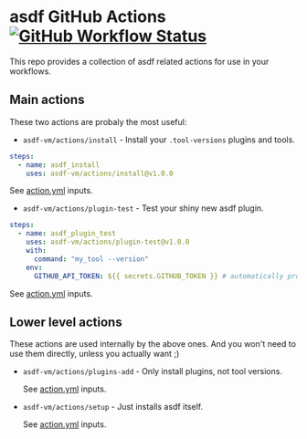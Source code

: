 # asdf GitHub Actions [![GitHub Workflow Status](https://img.shields.io/github/workflow/status/asdf-vm/actions/test?style=flat-square)](https://github.com/asdf-vm/actions/actions)

This repo provides a collection of asdf related actions for use in your
workflows.

## Main actions

These two actions are probaly the most useful:

- `asdf-vm/actions/install` - Install your `.tool-versions` plugins and tools.

```yml
steps:
  - name: asdf_install
    uses: asdf-vm/actions/install@v1.0.0
```

See [action.yml](install/action.yml) inputs.

- `asdf-vm/actions/plugin-test` - Test your shiny new asdf plugin.

```yml
steps:
  - name: asdf_plugin_test
    uses: asdf-vm/actions/plugin-test@v1.0.0
    with:
      command: "my_tool --version"
    env:
      GITHUB_API_TOKEN: ${{ secrets.GITHUB_TOKEN }} # automatically provided
```

See [action.yml](plugin-test/action.yml) inputs.

## Lower level actions

These actions are used internally by the above ones. And you won't need to use
them directly, unless you actually want ;)

- `asdf-vm/actions/plugins-add` - Only install plugins, not tool versions.

  See [action.yml](plugins-add/action.yml) inputs.

- `asdf-vm/actions/setup` - Just installs asdf itself.

  See [action.yml](setup/action.yml) inputs.
